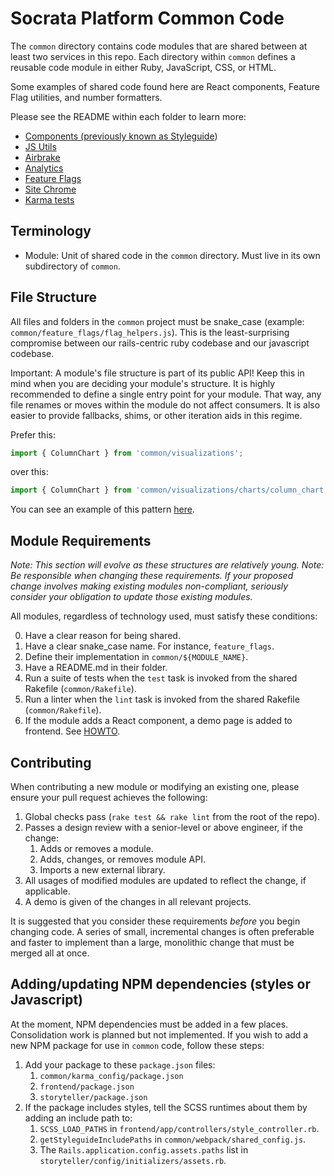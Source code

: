 # Socrata Platform Common Code

The `common` directory contains code modules that are shared between at least two services in this repo.
Each directory within `common` defines a reusable code module in either Ruby, JavaScript, CSS, or HTML.

Some examples of shared code found here are React components, Feature Flag utilities, and number formatters.

Please see the README within each folder to learn more:

* [Components (previously known as Styleguide](https://github.com/socrata/platform-ui/blob/master/common/components/README.md))
* [JS Utils](https://github.com/socrata/platform-ui/blob/master/common/js_utils/README.md)
* [Airbrake](https://github.com/socrata/platform-ui/blob/master/common/airbrake/README.md)
* [Analytics](https://github.com/socrata/platform-ui/blob/master/common/analytics/README.md)
* [Feature Flags](https://github.com/socrata/platform-ui/blob/master/common/feature_flags/README.md)
* [Site Chrome](https://github.com/socrata/platform-ui/blob/master/common/site_chrome/README.md)
* [Karma tests](https://github.com/socrata/platform-ui/blob/master/common/karma_config/README.md)

## Terminology

* Module: Unit of shared code in the `common` directory. Must live in its own subdirectory of `common`.

## File Structure

All files and folders in the `common` project must be snake_case (example: `common/feature_flags/flag_helpers.js`).
This is the least-surprising compromise between our rails-centric ruby codebase and our javascript codebase.

Important: A module's file structure is part of its public API! Keep this in mind when you are deciding your
module's structure.  It is highly recommended to define a single entry point for your module. That way, any
file renames or moves within the module do not affect consumers. It is also easier to provide fallbacks,
shims, or other iteration aids in this regime.

Prefer this:
```javascript
import { ColumnChart } from 'common/visualizations';
```
over this:
```javascript
import { ColumnChart } from 'common/visualizations/charts/column_chart';
```

You can see an example of this pattern [here](https://github.com/socrata/platform-ui/blob/master/common/visualizations/index.js).

## Module Requirements

*Note: This section will evolve as these structures are relatively young.*
*Note: Be responsible when changing these requirements. If your proposed change involves
making existing modules non-compliant, seriously consider your obligation to update
those existing modules.*

All modules, regardless of technology used, must satisfy these conditions:

0. Have a clear reason for being shared.
1. Have a clear snake_case name. For instance, `feature_flags`.
2. Define their implementation in `common/${MODULE_NAME}`.
3. Have a README.md in their folder.
4. Run a suite of tests when the `test` task is invoked from the shared Rakefile (`common/Rakefile`).
5. Run a linter when the `lint` task is invoked from the shared Rakefile (`common/Rakefile`).
6. If the module adds a React component, a demo page is added to frontend. See [HOWTO](https://github.com/socrata/platform-ui/blob/master/frontend/app/views/demos/README.md).

## Contributing

When contributing a new module or modifying an existing one, please ensure your pull request
achieves the following:

1. Global checks pass (`rake test && rake lint` from the root of the repo).
2. Passes a design review with a senior-level or above engineer, if the change:
    1. Adds or removes a module.
    2. Adds, changes, or removes module API.
    3. Imports a new external library.
3. All usages of modified modules are updated to reflect the change, if applicable.
4. A demo is given of the changes in all relevant projects.

It is suggested that you consider these requirements _before_ you begin changing code. A series of small,
incremental changes is often preferable and faster to implement than a large, monolithic change that must
be merged all at once.

## Adding/updating NPM dependencies (styles or Javascript)

At the moment, NPM dependencies must be added in a few places. Consolidation work is planned but not implemented.
If you wish to add a new NPM package for use in `common` code, follow these steps:

1. Add your package to these `package.json` files:
    1. `common/karma_config/package.json`
    2. `frontend/package.json`
    3. `storyteller/package.json`
2. If the package includes styles, tell the SCSS runtimes about them by adding an include path to:
    1. `SCSS_LOAD_PATHS` in `frontend/app/controllers/style_controller.rb`.
    2. `getStyleguideIncludePaths` in `common/webpack/shared_config.js`.
    3. The `Rails.application.config.assets.paths` list in `storyteller/config/initializers/assets.rb`.
